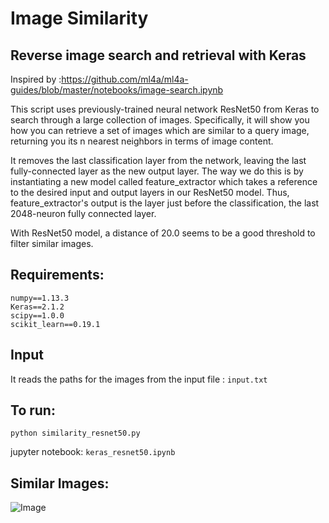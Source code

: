 # Image Similarity

## Reverse image search and retrieval with Keras

Inspired by :https://github.com/ml4a/ml4a-guides/blob/master/notebooks/image-search.ipynb

This script uses previously-trained neural network ResNet50 from Keras to search through a large collection of images. Specifically, it will show you how you can retrieve a set of images which are similar to a query image, returning you its n nearest neighbors in terms of image content.

It removes the last classification layer from the network, leaving the last fully-connected layer as the new output layer. The way we do this is by instantiating a new model called feature_extractor which takes a reference to the desired input and output layers in our ResNet50 model. Thus, feature_extractor's output is the layer just before the classification, the last 2048-neuron fully connected layer.

With ResNet50 model, a distance of 20.0 seems to be a good threshold to filter similar images.

## Requirements:
```
numpy==1.13.3
Keras==2.1.2
scipy==1.0.0
scikit_learn==0.19.1
```

## Input
It reads the paths for the images from the input file : ```input.txt```

## To run:
```python similarity_resnet50.py```

jupyter notebook: ```keras_resnet50.ipynb```

## Similar Images:

![Image](result.jpg) 





